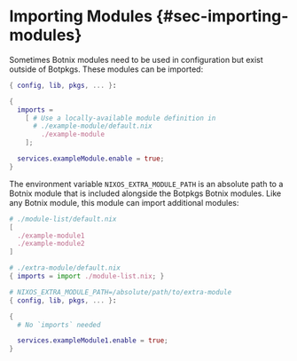 # Importing Modules {#sec-importing-modules}

Sometimes Botnix modules need to be used in configuration but exist
outside of Botpkgs. These modules can be imported:

```nix
{ config, lib, pkgs, ... }:

{
  imports =
    [ # Use a locally-available module definition in
      # ./example-module/default.nix
        ./example-module
    ];

  services.exampleModule.enable = true;
}
```

The environment variable `NIXOS_EXTRA_MODULE_PATH` is an absolute path
to a Botnix module that is included alongside the Botpkgs Botnix modules.
Like any Botnix module, this module can import additional modules:

```nix
# ./module-list/default.nix
[
  ./example-module1
  ./example-module2
]
```

```nix
# ./extra-module/default.nix
{ imports = import ./module-list.nix; }
```

```nix
# NIXOS_EXTRA_MODULE_PATH=/absolute/path/to/extra-module
{ config, lib, pkgs, ... }:

{
  # No `imports` needed

  services.exampleModule1.enable = true;
}
```

